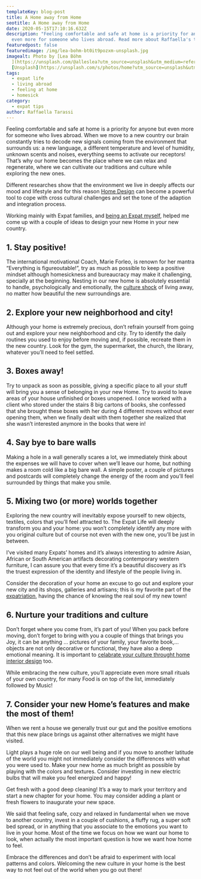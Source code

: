 ```yaml
---
templateKey: blog-post
title: A Home away from Home
seotitle: A Home away from Home
date: 2020-05-15T17:10:16.632Z
description: "Feeling comfortable and safe at home is a priority for anyone but
  even more for someone who lives abroad. Read more about Raffaella's tips "
featuredpost: false
featuredimage: /img/lea-bohm-bt0it9pozxm-unsplash.jpg
imagealt: Photo by [Lea Böhm
  ](https://unsplash.com/@alleslea?utm_source=unsplash&utm_medium=referral&utm_content=creditCopyText)on
  [Unsplash](https://unsplash.com/s/photos/home?utm_source=unsplash&utm_medium=referral&utm_content=creditCopyText)
tags:
  - expat life
  - living abroad
  - feeling at home
  - homesick
category:
  - expat tips
author: Raffaella Tarassi
---
```

Feeling comfortable and safe at home is a priority for anyone but even more for someone who lives abroad. When we move to a new country our brain constantly tries to decode new signals coming from the environment that surrounds us: a new language, a different temperature and level of humidity, unknown scents and noises, everything seems to activate our receptors! That’s why our home becomes the place where we can relax and regenerate, where we can cultivate our traditions and culture while exploring the new ones.

Different researches show that the environment we live in deeply affects our mood and lifestyle and for this reason [Home Design](https://www.detailsbyraffaella.com) can become a powerful tool to cope with cross cultural challenges and set the tone of the adaption and integration process.

Working mainly with Expat families, and [being an Expat myself](https://www.thexpatmagazine.com), helped me come up with a couple of ideas to design your new Home in your new country.

## 1. Stay positive!

The international motivational Coach, Marie Forleo, is renown for her mantra “Everything is figureoutable!”, try as much as possible to keep a positive mindset although homesickness and bureaucracy may make it challenging, specially at the beginning. Nesting in our new home is absolutely essential to handle, psychologically and emotionally, the [culture shock](https://www.thexpatmagazine.com/blog/2014-06-23-culture-shock-expats/) of living away, no matter how beautiful the new surroundings are.

## 2. Explore your new neighborhood and city!

Although your home is extremely precious, don’t refrain yourself from going out and explore your new neighborhood and city. Try to identify the daily routines you used to enjoy before moving and, if possible, recreate them in the new country. Look for the gym, the supermarket, the church, the library, whatever you’ll need to feel settled.

## 3. Boxes away!

Try to unpack as soon as possible, giving a specific place to all your stuff will bring you a sense of belonging in your new Home. Try to avoid to leave areas of your house unfinished or boxes unopened. I once worked with a client who stored under the stairs 8 big cartons of books, she confessed that she brought these boxes with her during 4 different moves without ever opening them, when we finally dealt with them together she realized that she wasn’t interested anymore in the books that were in!

## 4. Say bye to bare walls

Making a hole in a wall generally scares a lot, we immediately think about the expenses we will have to cover when we’ll leave our home, but nothing makes a room cold like a big bare wall. A simple poster, a couple of pictures and postcards will completely change the energy of the room and you’ll feel surrounded by things that make you smile.

## 5. Mixing two (or more) worlds together

Exploring the new country will inevitably expose yourself to new objects, textiles, colors that you’ll feel attracted to. The Expat Life will deeply transform you and your home: you won’t completely identify any more with you original culture but of course not even with the new one, you’ll be just in between.

I’ve visited many Expats’ homes and it’s always interesting to admire Asian, African or South American artifacts decorating contemporary western furniture, I can assure you that every time it’s a beautiful discovery as it’s the truest expression of the identity and lifestyle of the people living in.

Consider the decoration of your home an excuse to go out and explore your new city and its shops, galleries and artisans; this is my favorite part of the [expatriation](https://www.thexpatmagazine.com/blog/2019-02-08-what-expatriation-really-is/), having the chance of knowing the real soul of my new town!

## 6. Nurture your traditions and culture

Don’t forget where you come from, it’s part of you! When you pack before moving, don’t forget to bring with you a couple of things that brings you Joy, it can be anything … pictures of your family, your favorite book,… objects are not only decorative or functional, they have also a deep emotional meaning. It is important to [celabrate your culture throught home interior design](https://porch.com/advice/celebrate-culture-home-interior-design) too. 

While embracing the new culture, you’ll appreciate even more small rituals of your own country, for many Food is on top of the list, immediately followed by Music!

## 7. Consider your new Home’s features and make the most of them!

When we rent a house we generally trust our gut and the positive emotions that this new place brings us against other alternatives we might have visited.

Light plays a huge role on our well being and if you move to another latitude of the world you might not immediately consider the differences with what you were used to. Make your new home as much bright as possible by playing with the colors and textures. Consider investing in new electric bulbs that will make you feel energized and happy!

Get fresh with a good deep cleaning! It’s a way to mark your territory and start a new chapter for your home. You may consider adding a plant or fresh flowers to inaugurate your new space.

We said that feeling safe, cozy and relaxed in fundamental when we move to another country, invest in a couple of cushions, a fluffy rug, a super soft bed spread, or in anything that you associate to the emotions you want to live in your home. Most of the time we focus on how we want our home to look, when actually the most important question is how we want how home to feel.

Embrace the differences and don’t be afraid to experiment with local patterns and colors. Welcoming the new culture in your home is the best way to not feel out of the world when you go out there!